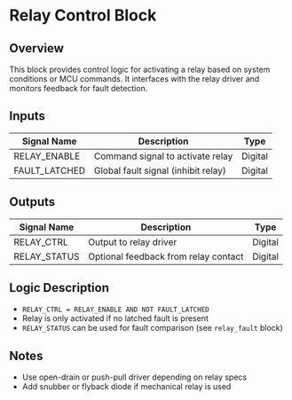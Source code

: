 # Relay Control Block

## Overview
This block provides control logic for activating a relay based on system conditions or MCU commands. It interfaces with the relay driver and monitors feedback for fault detection.

## Inputs
| Signal Name     | Description                          | Type    |
|----------------|--------------------------------------|---------|
| RELAY_ENABLE    | Command signal to activate relay     | Digital |
| FAULT_LATCHED   | Global fault signal (inhibit relay)  | Digital |

## Outputs
| Signal Name     | Description                          | Type    |
|----------------|--------------------------------------|---------|
| RELAY_CTRL      | Output to relay driver               | Digital |
| RELAY_STATUS    | Optional feedback from relay contact | Digital |

## Logic Description
- `RELAY_CTRL = RELAY_ENABLE AND NOT FAULT_LATCHED`
- Relay is only activated if no latched fault is present
- `RELAY_STATUS` can be used for fault comparison (see `relay_fault` block)

## Notes
- Use open-drain or push-pull driver depending on relay specs
- Add snubber or flyback diode if mechanical relay is used
